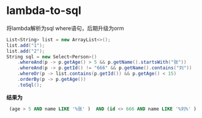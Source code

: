 # lambda-to-sql

将lambda解析为sql where语句，后期升级为orm

~~~C#
List<String> list = new ArrayList<>();
list.add("1");
list.add("2");
String sql = new Select<Person>()
    .whereAnd(p -> p.getAge() > 5 && p.getName().startsWith("张"))
    .whereAnd(p -> p.getId() != "666" && p.getName().contains("刘"))
    .whereOr(p -> list.contains(p.getId()) && p.getAge() < 15)
    .orderBy(p -> p.getAge())
    .toSql();
~~~

**结果为**

~~~sql
 (age > 5 AND name LIKE '%张' )  AND (id <> 666 AND name LIKE '%刘%' )  OR (id IN ('1','2') AND age < 15) 
~~~

